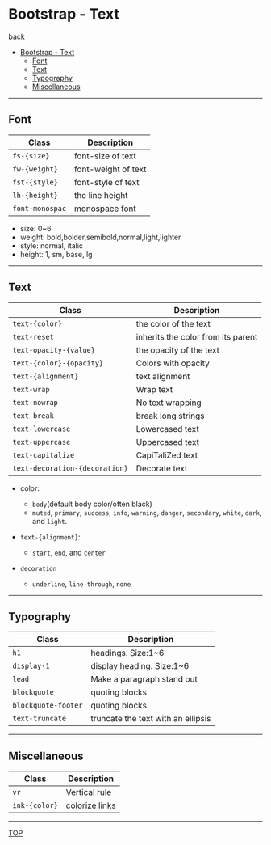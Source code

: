 # Bootstrap - Text

[back](./index.md)

- [Bootstrap - Text](#bootstrap---text)
  - [Font](#font)
  - [Text](#text)
  - [Typography](#typography)
  - [Miscellaneous](#miscellaneous)

---

## Font

| Class           | Description         |
| --------------- | ------------------- |
| `fs-{size}`     | font-size of text   |
| `fw-{weight}`   | font-weight of text |
| `fst-{style}`   | font-style of text  |
| `lh-{height}`   | the line height     |
| `font-monospac` | monospace font      |

- size: 0~6
- weight: bold,bolder,semibold,normal,light,lighter
- style: normal, italic
- height: 1, sm, base, lg

---

## Text

| Class                          | Description                        |
| ------------------------------ | ---------------------------------- |
| `text-{color}`                 | the color of the text              |
| `text-reset`                   | inherits the color from its parent |
| `text-opacity-{value}`         | the opacity of the text            |
| `text-{color}-{opacity}`       | Colors with opacity                |
| `text-{alignment}`             | text alignment                     |
| `text-wrap`                    | Wrap text                          |
| `text-nowrap`                  | No text wrapping                   |
| `text-break`                   | break long strings                 |
| `text-lowercase`               | Lowercased text                    |
| `text-uppercase`               | Uppercased text                    |
| `text-capitalize`              | CapiTaliZed text                   |
| `text-decoration-{decoration}` | Decorate text                      |

- color:

  - `body`(default body color/often black)
  - `muted`, `primary`, `success`, `info`, `warning`, `danger`, `secondary`, `white`, `dark`, and `light`.

- `text-{alignment}`:

  - `start`, `end`, and `center`

- `decoration`
  - `underline`, `line-through`, `none`

---

## Typography

| Class               | Description                        |
| ------------------- | ---------------------------------- |
| `h1`                | headings. Size:1~6                 |
| `display-1`         | display heading. Size:1~6          |
| `lead`              | Make a paragraph stand out         |
| `blockquote`        | quoting blocks                     |
| `blockquote-footer` | quoting blocks                     |
| `text-truncate`     | truncate the text with an ellipsis |

---

## Miscellaneous

| Class         | Description    |
| ------------- | -------------- |
| `vr`          | Vertical rule  |
| `ink-{color}` | colorize links |

---

[TOP](#bootstrap---text)
